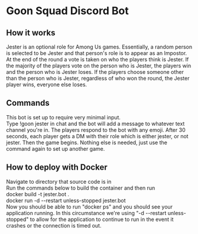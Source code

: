 # Goon Squad Discord Bot

## How it works
Jester is an optional role for Among Us games. Essentially, a random person is selected to be Jester and that person's role is to appear as an Impostor. 
<br/>
At the end of the round a vote is taken on who the players think is Jester. If the majority of the players vote on the person who is Jester, the players win and the person who is Jester loses.
If the players choose someone other than the person who is Jester, regardless of who won the round, the Jester player wins, everyone else loses.

## Commands
This bot is set up to require very minimal input. 
<br/>
Type !goon jester in chat and the bot will add a message to whatever text channel you're in. The players respond to the bot with any emoji.
<b3/> 
After 30 seconds, each player gets a DM with their role which is either jester, or not jester. Then the game begins. Nothing else is needed, just use the command again to set up another game.

## How to deploy with Docker
Navigate to directory that source code is in
<br/>
Run the commands below to build the container and then run
<br/>
docker build -t jester.bot .
<br/>
docker run -d --restart unless-stopped jester.bot
<br/>
Now you should be able to run "docker ps" and you should see your application running. In this circumstance we're using "-d --restart unless-stopped" to allow for the application to continue to run in the event it crashes or the connection is timed out. 



